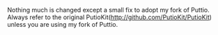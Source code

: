 Nothing much is changed except a small fix to adopt my fork of Puttio. Always refer to the original PutioKit(http://github.com/PutioKit/PutioKit) unless you are using my fork of Puttio.
